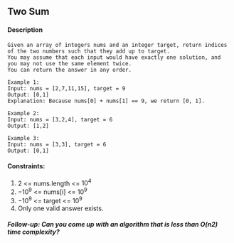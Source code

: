## Two Sum

#### Description
```
Given an array of integers nums and an integer target, return indices of the two numbers such that they add up to target.
You may assume that each input would have exactly one solution, and you may not use the same element twice.
You can return the answer in any order.
```
```
Example 1:
Input: nums = [2,7,11,15], target = 9
Output: [0,1]
Explanation: Because nums[0] + nums[1] == 9, we return [0, 1].
```
```
Example 2:
Input: nums = [3,2,4], target = 6
Output: [1,2]
```
```
Example 3:
Input: nums = [3,3], target = 6
Output: [0,1]
```
#### Constraints:

1. 2 <= nums.length <= $10^4$
2. $-10^9$ <= nums[i] <= $10^9$
3. $-10^9$ <= target <= $10^9$
4. Only one valid answer exists.

##### Follow-up: Can you come up with an algorithm that is less than O(n2) time complexity?